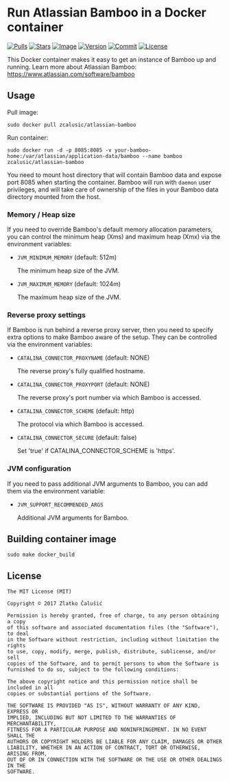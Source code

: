# Run Atlassian Bamboo in a Docker container

[![Pulls](https://img.shields.io/docker/pulls/zcalusic/atlassian-bamboo.svg)](https://hub.docker.com/r/zcalusic/atlassian-bamboo/)
[![Stars](https://img.shields.io/docker/stars/zcalusic/atlassian-bamboo.svg)](https://hub.docker.com/r/zcalusic/atlassian-bamboo/)
[![Image](https://images.microbadger.com/badges/image/zcalusic/atlassian-bamboo.svg)](https://microbadger.com/images/zcalusic/atlassian-bamboo/)
[![Version](https://images.microbadger.com/badges/version/zcalusic/atlassian-bamboo.svg)](https://microbadger.com/images/zcalusic/atlassian-bamboo/)
[![Commit](https://images.microbadger.com/badges/commit/zcalusic/atlassian-bamboo.svg)](https://microbadger.com/images/zcalusic/atlassian-bamboo/)
[![License](https://images.microbadger.com/badges/license/zcalusic/atlassian-bamboo.svg)](https://microbadger.com/images/zcalusic/atlassian-bamboo/)

This Docker container makes it easy to get an instance of Bamboo up and running.  Learn more about Atlassian Bamboo:
<https://www.atlassian.com/software/bamboo>

## Usage

Pull image:

```
sudo docker pull zcalusic/atlassian-bamboo
```

Run container:

```
sudo docker run -d -p 8085:8085 -v your-bamboo-home:/var/atlassian/application-data/bamboo --name bamboo zcalusic/atlassian-bamboo
```

You need to mount host directory that will contain Bamboo data and expose port 8085 when starting the container.  Bamboo
will run with ```daemon``` user privileges, and will take care of ownership of the files in your Bamboo data directory
mounted from the host.

### Memory / Heap size

If you need to override Bamboo's default memory allocation parameters, you can control the minimum heap (Xms) and
maximum heap (Xmx) via the environment variables:

* `JVM_MINIMUM_MEMORY` (default: 512m)

   The minimum heap size of the JVM.

* `JVM_MAXIMUM_MEMORY` (default: 1024m)

   The maximum heap size of the JVM.

### Reverse proxy settings

If Bamboo is run behind a reverse proxy server, then you need to specify extra options to make Bamboo aware of the
setup.  They can be controlled via the environment variables:

* `CATALINA_CONNECTOR_PROXYNAME` (default: NONE)

   The reverse proxy's fully qualified hostname.

* `CATALINA_CONNECTOR_PROXYPORT` (default: NONE)

   The reverse proxy's port number via which Bamboo is accessed.

* `CATALINA_CONNECTOR_SCHEME` (default: http)

   The protocol via which Bamboo is accessed.

* `CATALINA_CONNECTOR_SECURE` (default: false)

   Set 'true' if CATALINA_CONNECTOR_SCHEME is 'https'.

### JVM configuration

If you need to pass additional JVM arguments to Bamboo, you can add them via the environment variable:

* `JVM_SUPPORT_RECOMMENDED_ARGS`

   Additional JVM arguments for Bamboo.
   
## Building container image

```
sudo make docker_build
```

## License

```
The MIT License (MIT)

Copyright © 2017 Zlatko Čalušić

Permission is hereby granted, free of charge, to any person obtaining a copy
of this software and associated documentation files (the "Software"), to deal
in the Software without restriction, including without limitation the rights
to use, copy, modify, merge, publish, distribute, sublicense, and/or sell
copies of the Software, and to permit persons to whom the Software is
furnished to do so, subject to the following conditions:

The above copyright notice and this permission notice shall be included in all
copies or substantial portions of the Software.

THE SOFTWARE IS PROVIDED "AS IS", WITHOUT WARRANTY OF ANY KIND, EXPRESS OR
IMPLIED, INCLUDING BUT NOT LIMITED TO THE WARRANTIES OF MERCHANTABILITY,
FITNESS FOR A PARTICULAR PURPOSE AND NONINFRINGEMENT. IN NO EVENT SHALL THE
AUTHORS OR COPYRIGHT HOLDERS BE LIABLE FOR ANY CLAIM, DAMAGES OR OTHER
LIABILITY, WHETHER IN AN ACTION OF CONTRACT, TORT OR OTHERWISE, ARISING FROM,
OUT OF OR IN CONNECTION WITH THE SOFTWARE OR THE USE OR OTHER DEALINGS IN THE
SOFTWARE.
```
